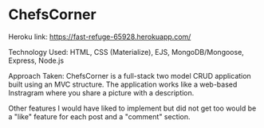 # ChefsCorner

Heroku link: https://fast-refuge-65928.herokuapp.com/

Technology Used: HTML, CSS (Materialize), EJS, MongoDB/Mongoose, Express, Node.js

Approach Taken: ChefsCorner is a full-stack two model CRUD application built using an MVC structure. The application works like a web-based Instragram where you share a picture with a description.

Other features I would have liked to implement but did not get too would be a "like" feature for each post and a "comment" section.
